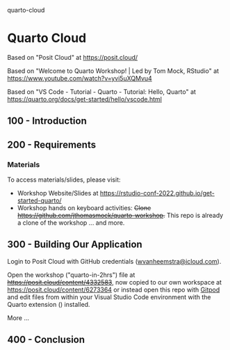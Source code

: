 quarto-cloud
# Quarto Cloud

Based on "Posit Cloud" at https://posit.cloud/

Based on "Welcome to Quarto Workshop! | Led by Tom Mock, RStudio" at https://www.youtube.com/watch?v=yvi5uXQMvu4

Based on "VS Code - Tutorial - Quarto - Tutorial: Hello, Quarto" at https://quarto.org/docs/get-started/hello/vscode.html

## 100 - Introduction

## 200 - Requirements

### Materials
To access materials/slides, please visit:

- Workshop Website/Slides at https://rstudio-conf-2022.github.io/get-started-quarto/
- Workshop hands on keyboard activities: ~~Clone https://github.com/jthomasmock/quarto-workshop.~~ This repo is already a clone of the workshop ... and more.

## 300 - Building Our Application

Login to Posit Cloud with GitHub credentials (wvanheemstra@icloud.com).

Open the workshop ("quarto-in-2hrs") file at ~~https://posit.cloud/content/4332583~~, now copied to our own workspace at https://posit.cloud/content/6273364 or instead open this repo with [Gitpod](https://gitpod.io/#https://github.com/vanHeemstraSystems/quarto-cloud) and edit files from within your Visual Studio Code environment with the Quarto extension () installed.

More ...

## 400 - Conclusion
